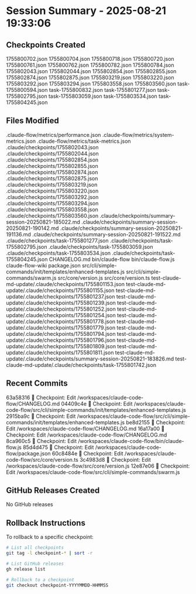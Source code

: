 # Session Summary - 2025-08-21 19:33:06

## Checkpoints Created
1755800702.json
1755800704.json
1755800718.json
1755800720.json
1755800761.json
1755800762.json
1755800782.json
1755800784.json
1755802043.json
1755802044.json
1755802854.json
1755802855.json
1755802874.json
1755802875.json
1755803219.json
1755803220.json
1755803292.json
1755803294.json
1755803558.json
1755803560.json
task-1755800594.json
task-1755800832.json
task-1755801277.json
task-1755802795.json
task-1755803059.json
task-1755803534.json
task-1755804245.json

## Files Modified
.claude-flow/metrics/performance.json
.claude-flow/metrics/system-metrics.json
.claude-flow/metrics/task-metrics.json
.claude/checkpoints/1755802043.json
.claude/checkpoints/1755802044.json
.claude/checkpoints/1755802854.json
.claude/checkpoints/1755802855.json
.claude/checkpoints/1755802874.json
.claude/checkpoints/1755802875.json
.claude/checkpoints/1755803219.json
.claude/checkpoints/1755803220.json
.claude/checkpoints/1755803292.json
.claude/checkpoints/1755803294.json
.claude/checkpoints/1755803558.json
.claude/checkpoints/1755803560.json
.claude/checkpoints/summary-session-20250821-185022.md
.claude/checkpoints/summary-session-20250821-190142.md
.claude/checkpoints/summary-session-20250821-191136.md
.claude/checkpoints/summary-session-20250821-191522.md
.claude/checkpoints/task-1755801277.json
.claude/checkpoints/task-1755802795.json
.claude/checkpoints/task-1755803059.json
.claude/checkpoints/task-1755803534.json
.claude/checkpoints/task-1755804245.json
CHANGELOG.md
bin/claude-flow
bin/claude-flow.js
claude-flow-wiki
package.json
src/cli/simple-commands/init/templates/enhanced-templates.js
src/cli/simple-commands/swarm.js
src/core/version.js
src/core/version.ts
test-claude-md-update/.claude/checkpoints/1755801153.json
test-claude-md-update/.claude/checkpoints/1755801155.json
test-claude-md-update/.claude/checkpoints/1755801237.json
test-claude-md-update/.claude/checkpoints/1755801239.json
test-claude-md-update/.claude/checkpoints/1755801252.json
test-claude-md-update/.claude/checkpoints/1755801254.json
test-claude-md-update/.claude/checkpoints/1755801778.json
test-claude-md-update/.claude/checkpoints/1755801779.json
test-claude-md-update/.claude/checkpoints/1755801794.json
test-claude-md-update/.claude/checkpoints/1755801796.json
test-claude-md-update/.claude/checkpoints/1755801809.json
test-claude-md-update/.claude/checkpoints/1755801811.json
test-claude-md-update/.claude/checkpoints/summary-session-20250821-183826.md
test-claude-md-update/.claude/checkpoints/task-1755801742.json

## Recent Commits
63a58316 🔖 Checkpoint: Edit /workspaces/claude-code-flow/CHANGELOG.md
04409c4e 🔖 Checkpoint: Edit /workspaces/claude-code-flow/src/cli/simple-commands/init/templates/enhanced-templates.js
2915ba9c 🔖 Checkpoint: Edit /workspaces/claude-code-flow/src/cli/simple-commands/init/templates/enhanced-templates.js
be8d2155 🔖 Checkpoint: Edit /workspaces/claude-code-flow/CHANGELOG.md
16a17a00 🔖 Checkpoint: Edit /workspaces/claude-code-flow/CHANGELOG.md
8ca960c5 🔖 Checkpoint: Edit /workspaces/claude-code-flow/bin/claude-flow.js
85d4d475 🔖 Checkpoint: Edit /workspaces/claude-code-flow/package.json
60c8484e 🔖 Checkpoint: Edit /workspaces/claude-code-flow/src/core/version.ts
3c4983d8 🔖 Checkpoint: Edit /workspaces/claude-code-flow/src/core/version.js
12e87e06 🔖 Checkpoint: Edit /workspaces/claude-code-flow/src/cli/simple-commands/swarm.js

## GitHub Releases Created
No GitHub releases

## Rollback Instructions
To rollback to a specific checkpoint:
```bash
# List all checkpoints
git tag -l checkpoint-* | sort -r

# List GitHub releases
gh release list

# Rollback to a checkpoint
git checkout checkpoint-YYYYMMDD-HHMMSS
```
